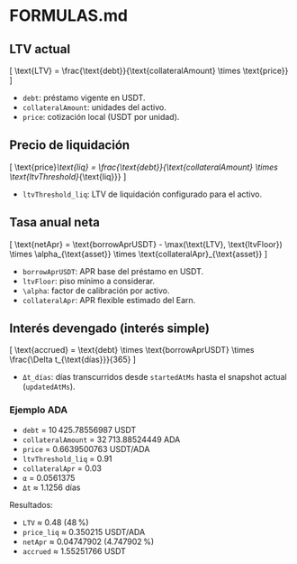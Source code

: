 # FORMULAS.md

## LTV actual
\[
\text{LTV} = \frac{\text{debt}}{\text{collateralAmount} \times \text{price}}
\]
- `debt`: préstamo vigente en USDT.
- `collateralAmount`: unidades del activo.
- `price`: cotización local (USDT por unidad).

## Precio de liquidación
\[
\text{price}_\text{liq} = \frac{\text{debt}}{\text{collateralAmount} \times \text{ltvThreshold}_{\text{liq}}}
\]
- `ltvThreshold_liq`: LTV de liquidación configurado para el activo.

## Tasa anual neta
\[
\text{netApr} = \text{borrowAprUSDT} - \max(\text{LTV}, \text{ltvFloor}) \times \alpha_{\text{asset}} \times \text{collateralApr}_{\text{asset}}
\]
- `borrowAprUSDT`: APR base del préstamo en USDT.
- `ltvFloor`: piso mínimo a considerar.
- `\alpha`: factor de calibración por activo.
- `collateralApr`: APR flexible estimado del Earn.

## Interés devengado (interés simple)
\[
\text{accrued} = \text{debt} \times \text{borrowAprUSDT} \times \frac{\Delta t_{\text{días}}}{365}
\]
- `Δt_días`: días transcurridos desde `startedAtMs` hasta el snapshot actual (`updatedAtMs`).

### Ejemplo ADA
- `debt` = 10 425.78556987 USDT
- `collateralAmount` = 32 713.88524449 ADA
- `price` = 0.6639500763 USDT/ADA
- `ltvThreshold_liq` = 0.91
- `collateralApr` = 0.03
- `α` = 0.0561375
- `Δt` ≈ 1.1256 días

Resultados:
- `LTV` ≈ 0.48 (48 %)
- `price_liq` ≈ 0.350215 USDT/ADA
- `netApr` ≈ 0.04747902 (4.747902 %)
- `accrued` ≈ 1.55251766 USDT
